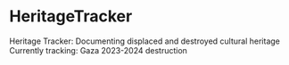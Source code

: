 # HeritageTracker
Heritage Tracker: Documenting displaced and destroyed cultural heritage Currently tracking: Gaza 2023-2024 destruction
